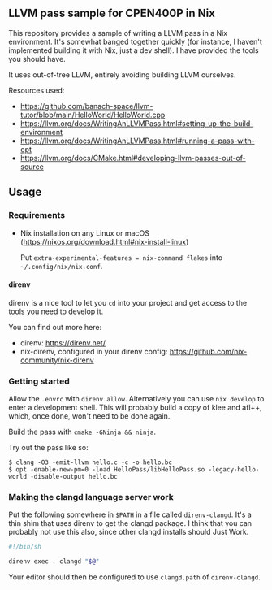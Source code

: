 ## LLVM pass sample for CPEN400P in Nix

This repository provides a sample of writing a LLVM pass in a Nix environment.
It's somewhat banged together quickly (for instance, I haven't implemented
building it with Nix, just a dev shell). I have provided the tools you should
have.

It uses out-of-tree LLVM, entirely avoiding building LLVM ourselves.

Resources used:
- https://github.com/banach-space/llvm-tutor/blob/main/HelloWorld/HelloWorld.cpp
- https://llvm.org/docs/WritingAnLLVMPass.html#setting-up-the-build-environment
- https://llvm.org/docs/WritingAnLLVMPass.html#running-a-pass-with-opt
- https://llvm.org/docs/CMake.html#developing-llvm-passes-out-of-source

## Usage

### Requirements

- Nix installation on any Linux or macOS
  (https://nixos.org/download.html#nix-install-linux)

  Put `extra-experimental-features = nix-command flakes` into
  `~/.config/nix/nix.conf`.

#### direnv

direnv is a nice tool to let you `cd` into your project and get access to the
tools you need to develop it.

You can find out more here:

- direnv: https://direnv.net/
- nix-direnv, configured in your direnv config:
  https://github.com/nix-community/nix-direnv

### Getting started

Allow the `.envrc` with `direnv allow`. Alternatively you can use `nix develop`
to enter a development shell. This will probably build a copy of klee and
afl++, which, once done, won't need to be done again.

Build the pass with `cmake -GNinja && ninja`.

Try out the pass like so:

```ShellSession
$ clang -O3 -emit-llvm hello.c -c -o hello.bc
$ opt -enable-new-pm=0 -load HelloPass/libHelloPass.so -legacy-hello-world -disable-output hello.bc
```

### Making the clangd language server work

Put the following somewhere in `$PATH` in a file called `direnv-clangd`. It's a
thin shim that uses direnv to get the clangd package. I think that you can
probably not use this also, since other clangd installs should Just Work.

```bash
#!/bin/sh

direnv exec . clangd "$@"
```

Your editor should then be configured to use `clangd.path` of `direnv-clangd`.
